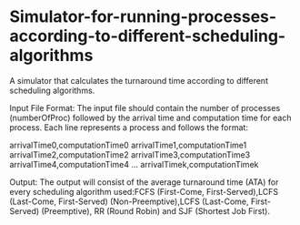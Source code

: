 # Simulator-for-running-processes-according-to-different-scheduling-algorithms
A simulator that calculates the turnaround time according to different scheduling algorithms.

Input File Format:
The input file should contain the number of processes (numberOfProc) followed by the arrival time and computation time for each process. Each line represents a process and follows the format:

arrivalTime0,computationTime0
arrivalTime1,computationTime1
arrivalTime2,computationTime2
arrivalTime3,computationTime3
arrivalTime4,computationTime4
...
arrivalTimek,computationTimek

Output:
The output will consist of the average turnaround time (ATA) for every scheduling algorithm used:FCFS (First-Come, First-Served),LCFS (Last-Come, First-Served) (Non-Preemptive),LCFS (Last-Come, First-Served) (Preemptive), RR (Round Robin) and SJF (Shortest Job First).

